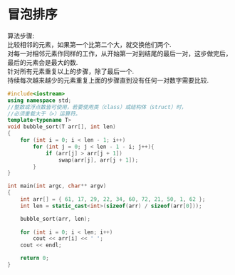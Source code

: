 # 冒泡排序
算法步骤: <br>
比较相邻的元素，如果第一个比第二个大，就交换他们两个. <br>
对每一对相邻元素作同样的工作，从开始第一对到结尾的最后一对，这步做完后，最后的元素会是最大的数. <br>
针对所有元素重复以上的步骤，除了最后一个. <br>
持续每次越来越少的元素重复上面的步骤直到没有任何一对数字需要比较. <br>

```cpp
#include<iostream>
using namespace std;
//整数或浮点数皆可使用，若要使用类（class）或结构体（struct）时，
//必须重载大于（>）运算符。
template<typename T> 
void bubble_sort(T arr[], int len)
{
	for (int i = 0; i < len - 1; i++)
		for (int j = 0; j < len - 1 - i; j++){
			if (arr[j] > arr[j + 1])
				swap(arr[j], arr[j + 1]);
		}
}

int main(int argc, char** argv)
{
	int arr[] = { 61, 17, 29, 22, 34, 60, 72, 21, 50, 1, 62 };
	int len = static_cast<int>(sizeof(arr) / sizeof(arr[0]));

	bubble_sort(arr, len);
	
	for (int i = 0; i < len; i++)
		cout << arr[i] << ' ';
	cout << endl;

	return 0;
}
```
